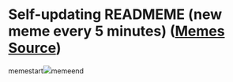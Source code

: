 # Self-updating READMEME (new meme every 5 minutes) ([Memes Source](https://bramses.notion.site/a49c1e962b7646879176ac3b327b6533?v=4d1eda54b170483cb03a40f257231764))

memestart![](https://www.notion.so/image/https%3A%2F%2Fs3-us-west-2.amazonaws.com%2Fsecure.notion-static.com%2F69c2fa1c-7c62-4893-8476-7e107e3204a3%2F9F405A64-60C3-4842-8833-2315AAAB3FD2.jpeg?table=block&id=325de21f-9af9-4238-9178-0e9091de26ff&cache=v2)memeend
